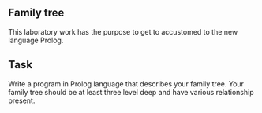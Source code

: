 ## Family tree

This laboratory work has the purpose to get
to accustomed to the new language Prolog.

## Task

Write a program in Prolog language that describes
your family tree. Your family tree should be at least
three level deep and have various relationship present.